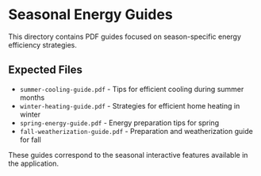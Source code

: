 # Seasonal Energy Guides

This directory contains PDF guides focused on season-specific energy efficiency strategies.

## Expected Files

- `summer-cooling-guide.pdf` - Tips for efficient cooling during summer months
- `winter-heating-guide.pdf` - Strategies for efficient home heating in winter
- `spring-energy-guide.pdf` - Energy preparation tips for spring
- `fall-weatherization-guide.pdf` - Preparation and weatherization guide for fall

These guides correspond to the seasonal interactive features available in the application.
